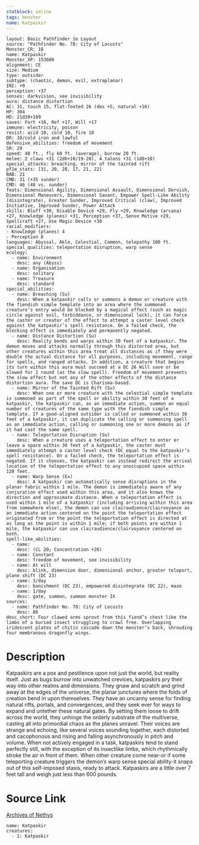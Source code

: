 ```yaml
---
statblock: inline
tags: monster
name: Katpaskir
---
```

```statblock
layout: Basic Pathfinder 1e Layout
source: "Pathfinder No. 78: City of Locusts"
Monster_CR: 18
name: Katpaskir
Monster_XP: 153600
alignment: CE
size: Medium
type: outsider
subtype: (chaotic, demon, evil, extraplanar)
INI: +9
perception: +37
senses: darkvision, see invisibility
aura: distance distortion
AC: 31, touch 15, flat-footed 26 (dex +5, natural +16)
HP: 304
HD: 21d10+189
saves: Fort +16, Ref +17, Will +17
immune: electricity, poison
resist: acid 10, cold 10, fire 10
DR: 10/cold iron and lawful
defensive_abilities: freedom of movement
SR: 29
speed: 40 ft., fly 60 ft. (average), burrow 20 ft.
melee: 2 claws +31 (2d6+10/19-20), 4 talons +31 (1d8+10)
special_attacks: breaching, mirror of the tainted rift
pf1e_stats: [31, 20, 28, 17, 21, 22]
BAB: 21
CMB: 31 (+35 sunder)
CMD: 46 (48 vs. sunder)
feats: Dimensional Agility, Dimensional Assault, Dimensional Dervish, Dimensional Maneuvers, Dimensional Savant, Empower Spell-Like Ability (disintegrate), Greater Sunder, Improved Critical (claw), Improved Initiative, Improved Sunder, Power Attack
skills: Bluff +30, Disable Device +29, Fly +29, Knowledge (arcana) +27, Knowledge (planes) +31, Perception +37, Sense Motive +29, Spellcraft +27, Use Magic Device +30
racial_modifiers:
- Knowledge (planes) 4
- Perception 8
languages: Abyssal, Aklo, Celestial, Common, telepathy 100 ft.
special_qualities: teleportation disruption, warp sense
ecology:
  - name: Environment
    desc: any (Abyss)
  - name: Organisation
    desc: solitary
  - name: Treasure
    desc: standard
special_abilities:
  - name: Breaching (Su)
    desc: When a katpaskir calls or summons a demon or creature with the fiendish simple template into an area where the summoned creature’s entry would be blocked by a magical effect (such as magic circle against evil, forbiddance, or dimensional lock), it can force the caster or creator of the effect to attempt a caster level check against the katpaskir’s spell resistance. On a failed check, the blocking effect is immediately and permanently negated.
  - name: Distance Distortion (Su)
    desc: Reality bends and warps within 30 feet of a katpaskir. The demon moves and attacks normally through this distorted area, but other creatures within this area treat all distances as if they were double the actual distance for all purposes, including movement, range for spells, and ranged attacks. In addition, a creature that begins its turn within this aura must succeed at a DC 26 Will save or be slowed for 1 round (as the slow spell). Freedom of movement prevents the slow effect but not any of the other effects of the distance distortion aura. The save DC is Charisma-based.
  - name: Mirror of the Tainted Rift (Su)
    desc: When one or more creature with the celestial simple template is summoned as part of the spell or ability within 30 feet of a katpaskir, the katpaskir can, as an immediate action, summon an equal number of creatures of the same type with the fiendish simple template. If a good-aligned outsider is called or summoned within 30 feet of a katpaskir, it can duplicate the calling or summoning spell as an immediate action, calling or summoning one or more demons as if it had cast the same spell.
  - name: Teleportation Disruption (Su)
    desc: When a creature uses a teleportation effect to enter or leave a space within 30 feet of a katpaskir, the caster must immediately attempt a caster level check (DC equal to the katpaskir’s spell resistance). On a failed check, the teleportation effect is negated. If it chooses, the katpaskir can instead redirect the arrival location of the teleportation effect to any unoccupied space within 120 feet.
  - name: Warp Sense (Ex)
    desc: A katpaskir can automatically sense disruptions in the planar fabric within 1 mile. The demon is immediately aware of any conjuration effect used within this area, and it also knows the direction and approximate distance. When a teleportation effect is used within 1 mile of a katpaskir (including arriving within this area from somewhere else), the demon can use clairaudience/clairvoyance as an immediate action centered on the point the teleportation effect originated from or the point the teleportation effect is directed at as long as the point is within 1 mile; if both points are within 1 mile, the katpaskir can use clairaudience/clairvoyance centered on both.
spell-like_abilities:
  - name:
    desc: (CL 20; Concentration +26)
  - name: Constant
    desc: freedom of movement, see invisibility
  - name: At will
    desc: blink, dimension door, dimensional anchor, greater teleport, plane shift (DC 23)
  - name: 3/day
    desc: banishment (DC 23), empowered disintegrate (DC 22), maze
  - name: 1/day
    desc: gate, summon, summon monster IX
sources:
  - name: Pathfinder No. 78: City of Locusts
    desc: 86
desc_short: Four clawed arms sprout from this fiend’s chest like the limbs of a buried insect struggling to crawl free. Overlapping iridescent plates of chitin cascade down the monster’s back, shrouding four membranous dragonfly wings.
```
# Description
Katpaskirs are a pox and pestilence upon not just the world, but reality itself. Just as bugs burrow into unwatched crevices, katpaskirs pry their way into other realms and dimensions. They gnaw and scratch and grind away at the edges of the universe, the planar junctures where the folds of creation bend in upon themselves. They have an uncanny sense for finding natural rifts, portals, and convergences, and they seek ever for ways to expand and untether these natural gates. By setting them loose to drift across the world, they unhinge the orderly substrate of the multiverse, casting all into primordial chaos as the planes unravel. Their voices are strange and echoing, like several voices sounding together, each distorted and cacophonous and rising and falling asynchronously in pitch and volume. When not actively engaged in a task, katpaskirs tend to stand perfectly still, with the exception of its insectlike limbs, which rhythmically stroke the air in front of them. When other creature come near-or if some teleporting creature triggers the demon’s warp sense special ability-it snaps out of this self-imposed stasis, ready to attack. Katpaskirs are a little over 7 feet tall and weigh just less than 600 pounds.
# Source Link
[Archives of Nethys](https://aonprd.com/MonsterDisplay.aspx?ItemName=Katpaskir)
```encounter-table
name: Katpaskir
creatures:
  - 1: Katpaskir
```
